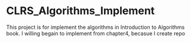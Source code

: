 # CLRS_Algorithms_Implement
This project is for implement the algorithms in Introduction to Algorithms book.
I willing begain to implement from chapter4, becasue I create repo 
